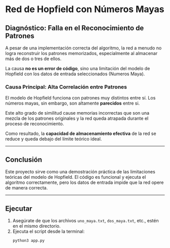 # Red de Hopfield con Números Mayas

## Diagnóstico: Falla en el Reconocimiento de Patrones

A pesar de una implementación correcta del algoritmo, la red a menudo no logra reconstruir los patrones memorizados, especialmente al almacenar más de dos o tres de ellos.

La causa **no es un error de código**, sino una limitación del modelo de Hopfield con los datos de entrada seleccionados (Numeros Maya).

### Causa Principal: Alta Correlación entre Patrones

El modelo de Hopfield funciona con patrones muy distintos entre sí. Los números mayas, sin embargo, son altamente **parecidos** entre si.

Este alto grado de similitud cause memorias incorrectas que son una mezcla de los patrones originales y la red queda atrapada durante el proceso de reconocimiento.

Como resultado, la **capacidad de almacenamiento efectiva** de la red se reduce y queda debajo del límite teórico ideal.

---

## Conclusión

Este proyecto sirve como una demostración práctica de las limitaciones teóricas del modelo de Hopfield. El código es funcional y ejecuta el algoritmo correctamente, pero los datos de entrada impide que la red opere de manera correcta.

---

## Ejecutar

1.  Asegúrate de que los archivos `uno_maya.txt`, `dos_maya.txt`, etc., estén en el mismo directorio.
2.  Ejecuta el script desde la terminal:
    ```bash
    python3 app.py
    ```
